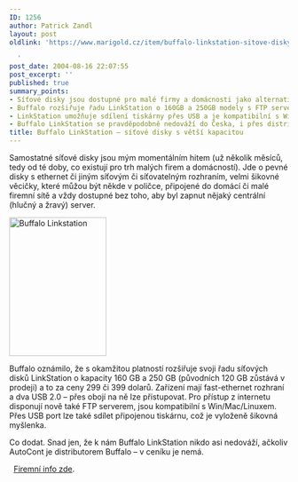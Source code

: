 ```yaml
---
ID: 1256
author: Patrick Zandl
layout: post
oldlink: 'https://www.marigold.cz/item/buffalo-linkstation-sitove-disky-s-vetsi-kapacitou

  '
post_date: 2004-08-16 22:07:55
post_excerpt: ''
published: true
summary_points:
- Síťové disky jsou dostupné pro malé firmy a domácnosti jako alternativa serverů.
- Buffalo rozšiřuje řadu LinkStation o 160GB a 250GB modely s FTP serverem.
- LinkStation umožňuje sdílení tiskárny přes USB a je kompatibilní s Win/Mac/Linux.
- Buffalo LinkStation se pravděpodobně nedováží do Česka, i přes distributora AutoCont.
title: Buffalo LinkStation – síťové disky s větší kapacitou
---
```


<p>

Samostatné síťové disky jsou mým momentálním hitem (už několik měsíců, tedy od té doby, co existují pro trh malých firem a domácností). Jde o pevné disky s ethernet či jiným síťovým či síťovatelným rozhraním, velmi šikovné věcičky, které můžou být někde v poličce, připojené do domácí či malé firemní sítě a vždy dostupné bez toho, aby byl zapnut nějaký centrální (hlučný a žravý) server.</p>

<div class="rightbox"><img src="/wp-content/uploads/20040816-buffalo-linkstation.jpg" alt="Buffalo Linkstation" width="175" height="250" /></div><p>

Buffalo oznámilo, že s okamžitou platností rozšiřuje svoji řadu síťových disků LinkStation o kapacity 160 GB a 250 GB (původních 120 GB zůstává v prodeji) a to za ceny 299 či 399 dolarů. Zařízení mají fast-ethernet rozhraní a dva USB 2.0 &#8211; přes obojí na ně lze přistupovat. Pro přístup z internetu disponují nově také FTP serverem, jsou kompatibilní s Win/Mac/Linuxem. Přes USB port lze také sdílet připojenou tiskárnu, což je vyloženě šikovná myšlenka. </p>

<p>
Co dodat. Snad jen, že k nám Buffalo LinkStation nikdo asi nedováží, ačkoliv AutoCont je distributorem Buffalo &#8211; v ceníku je nemá. </p>

<p>
  <a href="http://www.buffalotech.com/products/product-detail.php?productid=71&amp;categoryid=16">Firemní info zde</a>.</p>